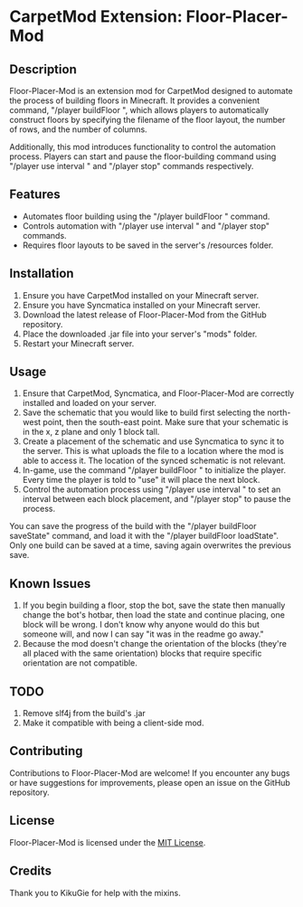 # CarpetMod Extension: Floor-Placer-Mod

## Description
Floor-Placer-Mod is an extension mod for CarpetMod designed to automate the process of building floors in Minecraft. It provides a convenient command, "/player <name> buildFloor <filename> <rows> <columns>", which allows players to automatically construct floors by specifying the filename of the floor layout, the number of rows, and the number of columns.

Additionally, this mod introduces functionality to control the automation process. Players can start and pause the floor-building command using "/player <name> use interval <interval>" and "/player <name> stop" commands respectively.

## Features
- Automates floor building using the "/player <name> buildFloor <filename> <rows> <columns>" command.
- Controls automation with "/player <name> use interval <interval>" and "/player <name> stop" commands.
- Requires floor layouts to be saved in the server's /resources folder.

## Installation
1. Ensure you have CarpetMod installed on your Minecraft server.
2. Ensure you have Syncmatica installed on your Minecraft server.
3. Download the latest release of Floor-Placer-Mod from the GitHub repository.
4. Place the downloaded .jar file into your server's "mods" folder.
5. Restart your Minecraft server.

## Usage
1. Ensure that CarpetMod, Syncmatica, and Floor-Placer-Mod are correctly installed and loaded on your server.
2. Save the schematic that you would like to build first selecting the north-west point, then the south-east point. Make sure that your schematic is in the x, z plane and only 1 block tall.
3. Create a placement of the schematic and use Syncmatica to sync it to the server. This is what uploads the file to a location where the mod is able to access it. The location of the synced schematic is not relevant. 
4. In-game, use the command "/player <name> buildFloor <schematic-name> <rows> <columns>" to initialize the player. Every time the player is told to "use" it will place the next block.
5. Control the automation process using "/player <name> use interval <interval>" to set an interval between each block placement, and "/player <name> stop" to pause the process.

You can save the progress of the build with the "/player <name> buildFloor saveState" command, and load it with the "/player <name> buildFloor loadState". Only one build can be saved at a time, saving again overwrites the previous save.

## Known Issues
1. If you begin building a floor, stop the bot, save the state then manually change the bot's hotbar, then load the state and continue placing, one block will be wrong. I don't know why anyone would do this but someone will, and now I can say "it was in the readme go away."
2. Because the mod doesn't change the orientation of the blocks (they're all placed with the same orientation) blocks that require specific orientation are not compatible. 

## TODO
1. Remove slf4j from the build's .jar
2. Make it compatible with being a client-side mod.

## Contributing
Contributions to Floor-Placer-Mod are welcome! If you encounter any bugs or have suggestions for improvements, please open an issue on the GitHub repository.

## License
Floor-Placer-Mod is licensed under the [MIT License](LICENSE).

## Credits
Thank you to KikuGie for help with the mixins.
